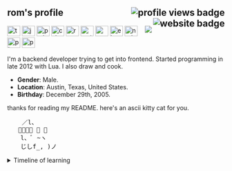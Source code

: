 <h2>
    rom's profile 
    <img alt="profile views badge" align="right" src="https://komarev.com/ghpvc/?username=romdotdog&style=flat-square&color=F66565"/>
    <a href="https://rom.dog" target="_blank">
        <img alt="website badge" align="right" src="https://img.shields.io/static/v1?label=website&message=rom.dog&color=F66565&style=flat-square"/>
    </a>
</h2> 
<a href="https://github.com/anuraghazra/github-readme-stats">
<img align="right" src="https://github-readme-stats.anuraghazra1.vercel.app/api/top-langs/?username=romdotdog&theme=dark" />
</a>
<div>
    <img alt="typescript" width=30 height=24 src="https://devicon.dev/devicon.git/icons/typescript/typescript-plain.svg">
    <img alt="javascript" width=30 height=24 src="https://devicon.dev/devicon.git/icons/javascript/javascript-plain.svg">
    <img alt="python" width=30 height=24 src="https://devicon.dev/devicon.git/icons/python/python-plain.svg">
    <img alt="csharp" width=30 height=24 src="https://devicon.dev/devicon.git/icons/csharp/csharp-plain.svg">
    <img alt="react" width=30 height=24 src="https://devicon.dev/devicon.git/icons/react/react-original.svg">
    <img alt="materialui" width=30 height=24 src="https://devicon.dev/devicon.git/icons/materialui/materialui-original.svg">
    <img alt="webpack" width=30 height=24 src="https://devicon.dev/devicon.git/icons/webpack/webpack-original.svg">
    <img alt="electron" width=30 height=24 src="https://devicon.dev/devicon.git/icons/electron/electron-original.svg">
    <img alt="nodejs" width=30 height=24 src="https://devicon.dev/devicon.git/icons/nodejs/nodejs-original.svg">
    <img alt="php" width=30 height=24 src="https://devicon.dev/devicon.git/icons/php/php-plain.svg">
    <img alt="postgresql" width=30 height=24 src="https://devicon.dev/devicon.git/icons/postgresql/postgresql-plain.svg">
</div>

I'm a backend developer trying to get into frontend. Started programming in late 2012 with Lua. I also draw and cook.
* **Gender**: Male.
* **Location**: Austin, Texas, United States.
* **Birthday**: December 29th, 2005.

thanks for reading my README. 
here's an ascii kitty cat for you.
<pre>
    ／l、
   ﾞ（ﾟ､ ｡ ７
  　l、ﾞ ~ヽ
  　じしf_, )ノ
</pre>
<details>
  <summary>Timeline of learning</summary>

##### Late 2012
Started programming Lua.

##### Late 2014
Started learning batch and C#. Joined GitHub on a separate account.

##### 2015
Learned python after getting mad at how absolutely awful batch is. 

##### 2016
Started getting into more advanced concepts of programming. Started learning trigonometry and the cartesian plane.

##### 2017
Learned HTML, CSS and JS.

##### 2018
Transitioned from WinForms to WPF. Started independently learning graphic design. Learned polar coordinates.

##### 2019
Learned node and PHP. Ended up creating my first website. Created an advanced bot to host a custom long-spanning RP game that I designed for my school friends.

##### 2020

###### Early
Learned in depth about compilers and virtual machines. Created and led two group projects using GitHub to implement continuous integration and created a closed-source testing framework using GitHub Actions.
###### Late
Reestablished online presence.
Learned React, webpack and similar libraries.
</details>
